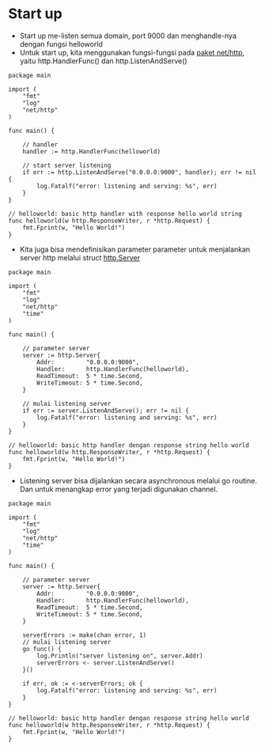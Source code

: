 # Start up
- Start up me-listen semua domain, port 9000 dan menghandle-nya dengan fungsi helloworld 
- Untuk start up, kita menggunakan fungsi-fungsi pada [paket net/http](https://golang.org/pkg/net/http), yaitu http.HandlerFunc() dan http.ListenAndServe()

```
package main

import (
	"fmt"
	"log"
	"net/http"
)

func main() {

	// handler
	handler := http.HandlerFunc(helloworld)

	// start server listening
	if err := http.ListenAndServe("0.0.0.0:9000", handler); err != nil {
		log.Fatalf("error: listening and serving: %s", err)
	}
}

// helloworld: basic http handler with response hello world string
func helloworld(w http.ResponseWriter, r *http.Request) {
	fmt.Fprint(w, "Hello World!")
}
```

- Kita juga bisa mendefinisikan parameter parameter untuk menjalankan server http melalui struct [http.Server](https://golang.org/pkg/net/http/#Server)

```
package main

import (
	"fmt"
	"log"
	"net/http"
	"time"
)

func main() {

	// parameter server
	server := http.Server{
		Addr:         "0.0.0.0:9000",
		Handler:      http.HandlerFunc(helloworld),
		ReadTimeout:  5 * time.Second,
		WriteTimeout: 5 * time.Second,
	}

	// mulai listening server
	if err := server.ListenAndServe(); err != nil {
		log.Fatalf("error: listening and serving: %s", err)
	}
}

// helloworld: basic http handler dengan response string hello world
func helloworld(w http.ResponseWriter, r *http.Request) {
	fmt.Fprint(w, "Hello World!")
}
```

- Listening server bisa dijalankan secara asynchronous melalui go routine. Dan untuk menangkap error yang terjadi digunakan channel.

```
package main

import (
	"fmt"
	"log"
	"net/http"
	"time"
)

func main() {

	// parameter server
	server := http.Server{
		Addr:         "0.0.0.0:9000",
		Handler:      http.HandlerFunc(helloworld),
		ReadTimeout:  5 * time.Second,
		WriteTimeout: 5 * time.Second,
	}

	serverErrors := make(chan error, 1)
	// mulai listening server
	go func() {
		log.Println("server listening on", server.Addr)
		serverErrors <- server.ListenAndServe()
	}()

	if err, ok := <-serverErrors; ok {
		log.Fatalf("error: listening and serving: %s", err)
	}
}

// helloworld: basic http handler dengan response string hello world
func helloworld(w http.ResponseWriter, r *http.Request) {
	fmt.Fprint(w, "Hello World!")
}
``` 